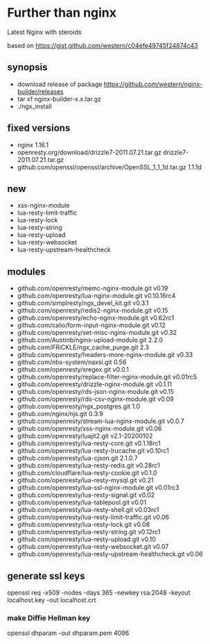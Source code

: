 # Further than nginx

Latest Nginx with steroids

based on https://gist.github.com/western/c04efe49745f24874c43

## synopsis

* download release of package https://github.com/western/nginx-builder/releases
* tar xf nginx-builder-x.x.tar.gz
* ./ngx_install

## fixed versions

* nginx 1.16.1
* openresty.org/download/drizzle7-2011.07.21.tar.gz
drizzle7-2011.07.21.tar.gz
* github.com/openssl/openssl/archive/OpenSSL_1_1_1d.tar.gz
1.1.1d

## new

* xss-nginx-module
* lua-resty-limit-traffic
* lua-resty-lock
* lua-resty-string
* lua-resty-upload
* lua-resty-websocket
* lua-resty-upstream-healthcheck

## modules

* github.com/openresty/memc-nginx-module.git
v0.19
* github.com/openresty/lua-nginx-module.git
v0.10.16rc4
* github.com/simplresty/ngx_devel_kit.git
v0.3.1
* github.com/openresty/redis2-nginx-module.git
v0.15
* github.com/openresty/echo-nginx-module.git
v0.62rc1
* github.com/calio/form-input-nginx-module.git
v0.12
* github.com/openresty/set-misc-nginx-module.git
v0.32
* github.com/Austinb/nginx-upload-module.git
2.2.0
* github.com/FRiCKLE/ngx_cache_purge.git
2.3
* github.com/openresty/headers-more-nginx-module.git
v0.33
* github.com/nbs-system/naxsi.git
0.56
* github.com/openresty/sregex.git
v0.0.1
* github.com/openresty/replace-filter-nginx-module.git
v0.01rc5
* github.com/openresty/drizzle-nginx-module.git
v0.1.11
* github.com/openresty/rds-json-nginx-module.git
v0.15
* github.com/openresty/rds-csv-nginx-module.git
v0.09
* github.com/openresty/ngx_postgres.git
1.0
* github.com/nginx/njs.git
0.3.9
* github.com/openresty/stream-lua-nginx-module.git
v0.0.7
* github.com/openresty/xss-nginx-module.git
v0.06
* github.com/openresty/luajit2.git
v2.1-20200102
* github.com/openresty/lua-resty-core.git
v0.1.18rc1
* github.com/openresty/lua-resty-lrucache.git
v0.10rc1
* github.com/openresty/lua-cjson.git
2.1.0.7
* github.com/openresty/lua-resty-redis.git
v0.28rc1
* github.com/cloudflare/lua-resty-cookie.git
v0.1.0
* github.com/openresty/lua-resty-mysql.git
v0.21
* github.com/openresty/lua-ssl-nginx-module.git
v0.01rc3
* github.com/openresty/lua-resty-signal.git
v0.02
* github.com/openresty/lua-tablepool.git
v0.01
* github.com/openresty/lua-resty-shell.git
v0.03rc1
* github.com/openresty/lua-resty-limit-traffic.git
v0.06
* github.com/openresty/lua-resty-lock.git
v0.08
* github.com/openresty/lua-resty-string.git
v0.12rc1
* github.com/openresty/lua-resty-upload.git
v0.10
* github.com/openresty/lua-resty-websocket.git
v0.07
* github.com/openresty/lua-resty-upstream-healthcheck.git
v0.06

## generate ssl keys

openssl req -x509 -nodes -days 365 -newkey rsa:2048 -keyout localhost.key -out localhost.crt

### make Diffie Hellman key

openssl dhparam -out dhparam.pem 4096

